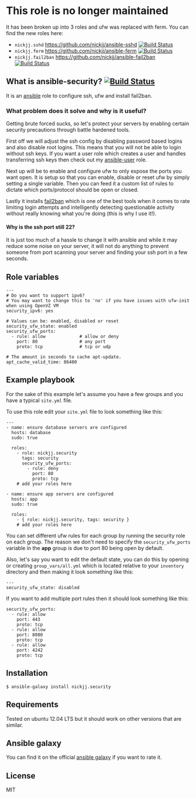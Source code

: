 # This role is no longer maintained

It has been broken up into 3 roles and ufw was replaced with ferm. You can find the new roles here:

- `nickjj.sshd` https://github.com/nickjj/ansible-sshd [![Build Status](https://secure.travis-ci.org/nickjj/ansible-sshd.png)](http://travis-ci.org/nickjj/ansible-sshd)
- `nickjj.ferm` https://github.com/nickjj/ansible-ferm [![Build Status](https://secure.travis-ci.org/nickjj/ansible-ferm.png)](http://travis-ci.org/nickjj/ansible-ferm)
- `nickjj.fail2ban` https://github.com/nickjj/ansible-fail2ban [![Build Status](https://secure.travis-ci.org/nickjj/ansible-fail2ban.png)](http://travis-ci.org/nickjj/ansible-fail2ban)

## What is ansible-security? [![Build Status](https://secure.travis-ci.org/nickjj/ansible-security.png)](http://travis-ci.org/nickjj/ansible-security)

It is an [ansible](http://www.ansible.com/home) role to configure ssh, ufw and install fail2ban.

### What problem does it solve and why is it useful?

Getting brute forced sucks, so let's protect your servers by enabling certain security precautions through battle hardened tools.

First off we will adjust the ssh config by disabling password based logins and also disable root logins. This means that you will not be able to login without ssh keys. If you want a user role which creates a user and handles transferring ssh keys then check out my [ansible-user](https://github.com/nickjj/ansible-user) role.

Next up will be to enable and configure ufw to only expose the ports you want open. It is setup so that you can enable, disable or reset ufw by simply setting a single variable. Then you can feed it a custom list of rules to dictate which ports/protocol should be open or closed.

Lastly it installs [fail2ban](http://www.fail2ban.org/wiki/index.php/Main_Page) which is one of the best tools when it comes to rate limiting login attempts and intelligently detecting questionable activity without really knowing what you're doing (this is why I use it!).

#### Why is the ssh port still 22?

It is just too much of a hassle to change it with ansible and while it may reduce some noise on your server, it will not do anything to prevent someone from port scanning your server and finding your ssh port in a few seconds.

## Role variables

```
---
# Do you want to support ipv6?
# You may want to change this to 'no' if you have issues with ufw-init when using OpenVZ VM
security_ipv6: yes

# Values can be: enabled, disabled or reset
security_ufw_state: enabled
security_ufw_ports:
  - rule: allow             # allow or deny
    port: 80                # any port
    proto: tcp              # tcp or udp

# The amount in seconds to cache apt-update.
apt_cache_valid_time: 86400
```

## Example playbook

For the sake of this example let's assume you have a few groups and you have a typical `site.yml` file.

To use this role edit your `site.yml` file to look something like this:

```
---
- name: ensure database servers are configured
  hosts: database
  sudo: true

  roles:
    - role: nickjj.security
      tags: security
      security_ufw_ports:
        - rule: deny
          port: 80
          proto: tcp
    # add your roles here

- name: ensure app servers are configured
  hosts: app
  sudo: true

  roles:
    - { role: nickjj.security, tags: security }
    # add your roles here
```

You can set different ufw rules for each group by running the security role on each group. The reason we don't need to specify the `security_ufw_ports` variable in the **app** group is due to port 80 being open by default.

Also, let's say you want to edit the default state, you can do this by opening or creating `group_vars/all.yml` which is located relative to your `inventory` directory and then making it look something like this:

```
---
security_ufw_state: disabled
```

If you want to add multiple port rules then it should look something like this:

```
security_ufw_ports:
  - rule: allow
    port: 443
    proto: tcp
  - rule: allow
    port: 8080
    proto: tcp
  - rule: allow
    port: 4242
    proto: tcp          
```

## Installation

`$ ansible-galaxy install nickjj.security`

## Requirements

Tested on ubuntu 12.04 LTS but it should work on other versions that are similar.

## Ansible galaxy

You can find it on the official [ansible galaxy](https://galaxy.ansible.com/list#/roles/839) if you want to rate it.

## License

MIT
